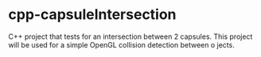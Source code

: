 # cpp-capsuleIntersection
C++ project that tests for an intersection between 2 capsules. This project will be used for a simple OpenGL collision detection between o jects. 
